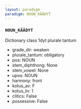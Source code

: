 ```yaml
---
layout: paradigm
paradigm: NOUN_KÄÄDYT
---
```

### ` NOUN_KÄÄDYT `

Dictionary class 1dyt plurale tantum
* grade_dir: weaken
* plurale_tantum: obligatory
* pos: NOUN
* stem_diphthong: None
* stem_vowel: None
* upos: NOUN
* harmony: front
* kotus_av: F
* kotus_tn: 1
* clitics: False
* possessive: False
